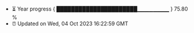 - ⏳ Year progress { ██████████████████████▁▁▁▁▁▁▁▁ } 75.80 %
- ⏰ Updated on Wed, 04 Oct 2023 16:22:59 GMT

